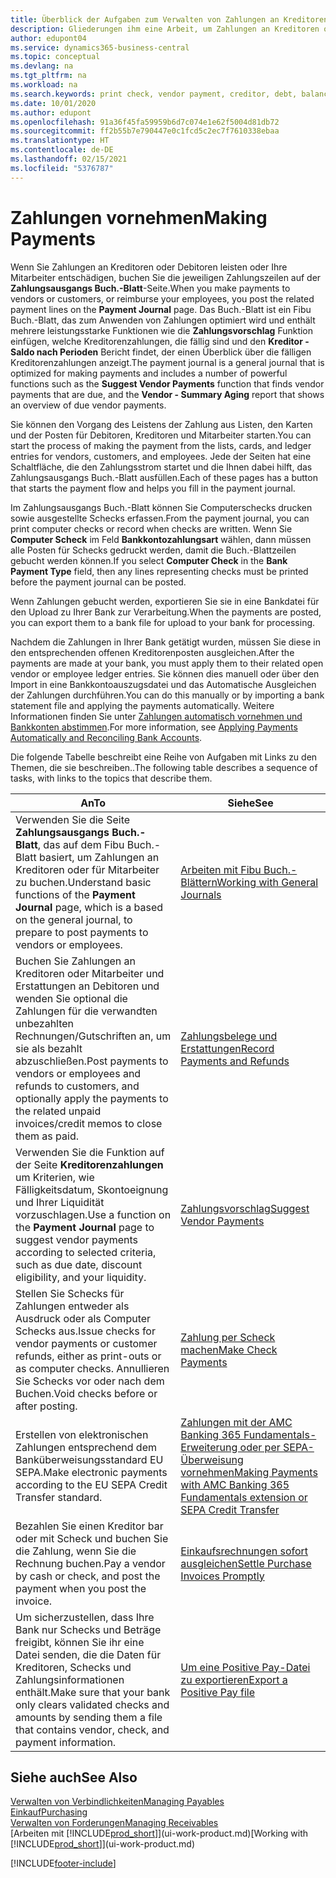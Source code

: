 ```yaml
---
title: Überblick der Aufgaben zum Verwalten von Zahlungen an Kreditoren | Microsoft Docs
description: Gliederungen ihm eine Arbeit, um Zahlungen an Kreditoren oder zu den Gläubigern, einschließlich Buchungszahlungszeilen und das Anzeigen einer Übersicht über den fälligen Saldo zu verwalten.
author: edupont04
ms.service: dynamics365-business-central
ms.topic: conceptual
ms.devlang: na
ms.tgt_pltfrm: na
ms.workload: na
ms.search.keywords: print check, vendor payment, creditor, debt, balance due, AP
ms.date: 10/01/2020
ms.author: edupont
ms.openlocfilehash: 91a36f45fa59959b6d7c074e1e62f5004d81db72
ms.sourcegitcommit: ff2b55b7e790447e0c1fcd5c2ec7f7610338ebaa
ms.translationtype: HT
ms.contentlocale: de-DE
ms.lasthandoff: 02/15/2021
ms.locfileid: "5376787"
---
```

# <a name="making-payments"></a><span data-ttu-id="6e4ae-103">Zahlungen vornehmen</span><span class="sxs-lookup"><span data-stu-id="6e4ae-103">Making Payments</span></span>

<span data-ttu-id="6e4ae-104">Wenn Sie Zahlungen an Kreditoren oder Debitoren leisten oder Ihre Mitarbeiter entschädigen, buchen Sie die jeweiligen Zahlungszeilen auf der **Zahlungsausgangs Buch.-Blatt**-Seite.</span><span class="sxs-lookup"><span data-stu-id="6e4ae-104">When you make payments to vendors or customers, or reimburse your employees, you post the related payment lines on the **Payment Journal** page.</span></span> <span data-ttu-id="6e4ae-105">Das Buch.-Blatt ist ein Fibu Buch.-Blatt, das zum Anwenden von Zahlungen optimiert wird und enthält mehrere leistungsstarke Funktionen wie die **Zahlungsvorschlag** Funktion einfügen, welche Kreditorenzahlungen, die fällig sind und den **Kreditor - Saldo nach Perioden** Bericht findet, der einen Überblick über die fälligen Kreditorenzahlungen anzeigt.</span><span class="sxs-lookup"><span data-stu-id="6e4ae-105">The payment journal is a general journal that is optimized for making payments and includes a number of powerful functions such as the **Suggest Vendor Payments** function that finds vendor payments that are due, and the **Vendor - Summary Aging** report that shows an overview of due vendor payments.</span></span>  

<span data-ttu-id="6e4ae-106">Sie können den Vorgang des Leistens der Zahlung aus Listen, den Karten und der Posten für Debitoren, Kreditoren und Mitarbeiter starten.</span><span class="sxs-lookup"><span data-stu-id="6e4ae-106">You can start the process of making the payment from the lists, cards, and ledger entries for vendors, customers, and employees.</span></span> <span data-ttu-id="6e4ae-107">Jede der Seiten hat eine Schaltfläche, die den Zahlungsstrom startet und die Ihnen dabei hilft, das Zahlungsausgangs Buch.-Blatt ausfüllen.</span><span class="sxs-lookup"><span data-stu-id="6e4ae-107">Each of these pages has a button that starts the payment flow and helps you fill in the payment journal.</span></span>  

<span data-ttu-id="6e4ae-108">Im Zahlungsausgangs Buch.-Blatt können Sie Computerschecks drucken sowie ausgestellte Schecks erfassen.</span><span class="sxs-lookup"><span data-stu-id="6e4ae-108">From the payment journal, you can print computer checks or record when checks are written.</span></span> <span data-ttu-id="6e4ae-109">Wenn Sie **Computer Scheck** im Feld **Bankkontozahlungsart** wählen, dann müssen alle Posten für Schecks gedruckt werden, damit die Buch.-Blattzeilen gebucht werden können.</span><span class="sxs-lookup"><span data-stu-id="6e4ae-109">If you select **Computer Check** in the **Bank Payment Type** field, then any lines representing checks must be printed before the payment journal can be posted.</span></span>

<span data-ttu-id="6e4ae-110">Wenn Zahlungen gebucht werden, exportieren Sie sie in eine Bankdatei für den Upload zu Ihrer Bank zur Verarbeitung.</span><span class="sxs-lookup"><span data-stu-id="6e4ae-110">When the payments are posted, you can export them to a bank file for upload to your bank for processing.</span></span>

<span data-ttu-id="6e4ae-111">Nachdem die Zahlungen in Ihrer Bank getätigt wurden, müssen Sie diese in den entsprechenden offenen Kreditorenposten ausgleichen.</span><span class="sxs-lookup"><span data-stu-id="6e4ae-111">After the payments are made at your bank, you must apply them to their related open vendor or employee ledger entries.</span></span> <span data-ttu-id="6e4ae-112">Sie können dies manuell oder über den Import in eine Bankkontoauszugsdatei und das Automatische Ausgleichen der Zahlungen durchführen.</span><span class="sxs-lookup"><span data-stu-id="6e4ae-112">You can do this manually or by importing a bank statement file and applying the payments automatically.</span></span> <span data-ttu-id="6e4ae-113">Weitere Informationen finden Sie unter [Zahlungen automatisch vornehmen und Bankkonten abstimmen](receivables-apply-payments-auto-reconcile-bank-accounts.md).</span><span class="sxs-lookup"><span data-stu-id="6e4ae-113">For more information, see [Applying Payments Automatically and Reconciling Bank Accounts](receivables-apply-payments-auto-reconcile-bank-accounts.md).</span></span>

<span data-ttu-id="6e4ae-114">Die folgende Tabelle beschreibt eine Reihe von Aufgaben mit Links zu den Themen, die sie beschreiben..</span><span class="sxs-lookup"><span data-stu-id="6e4ae-114">The following table describes a sequence of tasks, with links to the topics that describe them.</span></span>

| <span data-ttu-id="6e4ae-115">An</span><span class="sxs-lookup"><span data-stu-id="6e4ae-115">To</span></span> | <span data-ttu-id="6e4ae-116">Siehe</span><span class="sxs-lookup"><span data-stu-id="6e4ae-116">See</span></span> |
| --- | --- |
|<span data-ttu-id="6e4ae-117">Verwenden Sie die Seite **Zahlungsausgangs Buch.-Blatt**, das auf dem Fibu Buch.-Blatt basiert, um Zahlungen an Kreditoren oder für Mitarbeiter zu buchen.</span><span class="sxs-lookup"><span data-stu-id="6e4ae-117">Understand basic functions of the **Payment Journal** page, which is a based on the general journal, to prepare to post payments to vendors or employees.</span></span>|[<span data-ttu-id="6e4ae-118">Arbeiten mit Fibu Buch.-Blättern</span><span class="sxs-lookup"><span data-stu-id="6e4ae-118">Working with General Journals</span></span>](ui-work-general-journals.md)|
|<span data-ttu-id="6e4ae-119">Buchen Sie Zahlungen an Kreditoren oder Mitarbeiter und Erstattungen an Debitoren und wenden Sie optional die Zahlungen für die verwandten unbezahlten Rechnungen/Gutschriften an, um sie als bezahlt abzuschließen.</span><span class="sxs-lookup"><span data-stu-id="6e4ae-119">Post payments to vendors or employees and refunds to customers, and optionally apply the payments to the related unpaid invoices/credit memos to close them as paid.</span></span>|[<span data-ttu-id="6e4ae-120">Zahlungsbelege und Erstattungen</span><span class="sxs-lookup"><span data-stu-id="6e4ae-120">Record Payments and Refunds</span></span>](payables-how-post-payments-refunds.md)|
| <span data-ttu-id="6e4ae-121">Verwenden Sie die Funktion auf der Seite **Kreditorenzahlungen** um Kriterien, wie Fälligkeitsdatum, Skontoeignung und Ihrer Liquidität vorzuschlagen.</span><span class="sxs-lookup"><span data-stu-id="6e4ae-121">Use a function on the **Payment Journal** page to suggest vendor payments according to selected criteria, such as due date, discount eligibility, and your liquidity.</span></span> |[<span data-ttu-id="6e4ae-122">Zahlungsvorschlag</span><span class="sxs-lookup"><span data-stu-id="6e4ae-122">Suggest Vendor Payments</span></span>](payables-how-suggest-vendor-payments.md) |
| <span data-ttu-id="6e4ae-123">Stellen Sie Schecks für Zahlungen entweder als Ausdruck oder als Computer Schecks aus.</span><span class="sxs-lookup"><span data-stu-id="6e4ae-123">Issue checks for vendor payments or customer refunds, either as print-outs or as computer checks.</span></span> <span data-ttu-id="6e4ae-124">Annullieren Sie Schecks vor oder nach dem Buchen.</span><span class="sxs-lookup"><span data-stu-id="6e4ae-124">Void checks before or after posting.</span></span> |[<span data-ttu-id="6e4ae-125">Zahlung per Scheck machen</span><span class="sxs-lookup"><span data-stu-id="6e4ae-125">Make Check Payments</span></span>](payables-how-work-checks.md) |
|<span data-ttu-id="6e4ae-126">Erstellen von elektronischen Zahlungen entsprechend dem Banküberweisungsstandard EU SEPA.</span><span class="sxs-lookup"><span data-stu-id="6e4ae-126">Make electronic payments according to the EU SEPA Credit Transfer standard.</span></span>|[<span data-ttu-id="6e4ae-127">Zahlungen mit der AMC Banking 365 Fundamentals-Erweiterung oder per SEPA-Überweisung vornehmen</span><span class="sxs-lookup"><span data-stu-id="6e4ae-127">Making Payments with AMC Banking 365 Fundamentals extension or SEPA Credit Transfer</span></span>](finance-make-payments-with-bank-data-conversion-service-or-sepa-credit-transfer.md)|
| <span data-ttu-id="6e4ae-128">Bezahlen Sie einen Kreditor bar oder mit Scheck und buchen Sie die Zahlung, wenn Sie die Rechnung buchen.</span><span class="sxs-lookup"><span data-stu-id="6e4ae-128">Pay a vendor by cash or check, and post the payment when you post the invoice.</span></span> |[<span data-ttu-id="6e4ae-129">Einkaufsrechnungen sofort ausgleichen</span><span class="sxs-lookup"><span data-stu-id="6e4ae-129">Settle Purchase Invoices Promptly</span></span>](finance-how-to-settle-purchase-invoices-promptly.md) |
| <span data-ttu-id="6e4ae-130">Um sicherzustellen, dass Ihre Bank nur Schecks und Beträge freigibt, können Sie ihr eine Datei senden, die die Daten für Kreditoren, Schecks und Zahlungsinformationen enthält.</span><span class="sxs-lookup"><span data-stu-id="6e4ae-130">Make sure that your bank only clears validated checks and amounts by sending them a file that contains vendor, check, and payment information.</span></span> |[<span data-ttu-id="6e4ae-131">Um eine Positive Pay-Datei zu exportieren</span><span class="sxs-lookup"><span data-stu-id="6e4ae-131">Export a Positive Pay file</span></span>](finance-how-positive-pay.md) |

## <a name="see-also"></a><span data-ttu-id="6e4ae-132">Siehe auch</span><span class="sxs-lookup"><span data-stu-id="6e4ae-132">See Also</span></span>
[<span data-ttu-id="6e4ae-133">Verwalten von Verbindlichkeiten</span><span class="sxs-lookup"><span data-stu-id="6e4ae-133">Managing Payables</span></span>](payables-manage-payables.md)  
[<span data-ttu-id="6e4ae-134">Einkauf</span><span class="sxs-lookup"><span data-stu-id="6e4ae-134">Purchasing</span></span>](purchasing-manage-purchasing.md)  
[<span data-ttu-id="6e4ae-135">Verwalten von Forderungen</span><span class="sxs-lookup"><span data-stu-id="6e4ae-135">Managing Receivables</span></span>](receivables-manage-receivables.md)  
<span data-ttu-id="6e4ae-136">[Arbeiten mit [!INCLUDE[prod_short](includes/prod_short.md)]](ui-work-product.md)</span><span class="sxs-lookup"><span data-stu-id="6e4ae-136">[Working with [!INCLUDE[prod_short](includes/prod_short.md)]](ui-work-product.md)</span></span>  


[!INCLUDE[footer-include](includes/footer-banner.md)]
